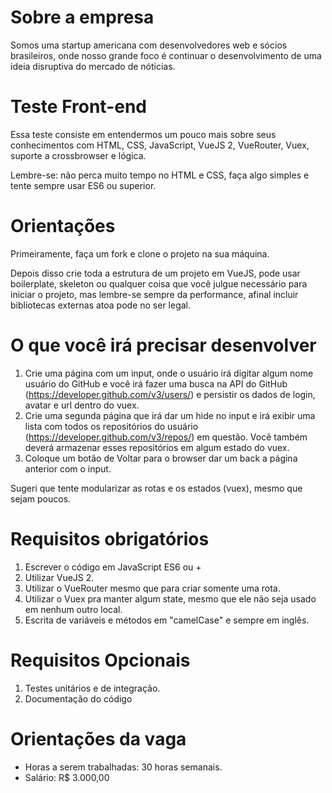 # Sobre a empresa

Somos uma startup americana com desenvolvedores web e sócios brasileiros, onde nosso grande foco é continuar o desenvolvimento de uma ideia disruptiva do mercado de nóticias.

# Teste Front-end

Essa teste consiste em entendermos um pouco mais sobre seus conhecimentos com HTML, CSS, JavaScript, VueJS 2, VueRouter, Vuex, suporte a crossbrowser e lógica.

Lembre-se: não perca muito tempo no HTML e CSS, faça algo simples e tente sempre usar ES6 ou superior.

# Orientações

Primeiramente, faça um fork e clone o projeto na sua máquina.

Depois disso crie toda a estrutura de um projeto em VueJS, pode usar boilerplate, skeleton ou qualquer coisa que você julgue necessário para iniciar o projeto, mas lembre-se sempre da performance, afinal incluir bibliotecas externas atoa pode no ser legal.

# O que você irá precisar desenvolver

1. Crie uma página com um input, onde o usuário irá digitar algum nome usuário do GitHub e você irá fazer uma busca na API do GitHub (https://developer.github.com/v3/users/) e persistir os dados de login, avatar e url dentro do vuex.
2. Crie uma segunda página que irá dar um hide no input e irá exibir uma lista com todos os repositórios do usuário (https://developer.github.com/v3/repos/) em questão. Você também deverá armazenar esses repositórios em algum estado do vuex.
3. Coloque um botão de Voltar para o browser dar um back a página anterior com o input.

Sugeri que tente modularizar as rotas e os estados (vuex), mesmo que sejam poucos.

# Requisitos obrigatórios

1. Escrever o código em JavaScript ES6 ou +
2. Utilizar VueJS 2.
3. Utilizar o VueRouter mesmo que para criar somente uma rota.
4. Utilizar o Vuex pra manter algum state, mesmo que ele não seja usado em nenhum outro local.
5. Escrita de variáveis e métodos em "camelCase" e sempre em inglês.

# Requisitos Opcionais 

1. Testes unitários e de integração.
2. Documentação do código

# Orientações da vaga

- Horas a serem trabalhadas: 30 horas semanais.
- Salário: R$ 3.000,00
